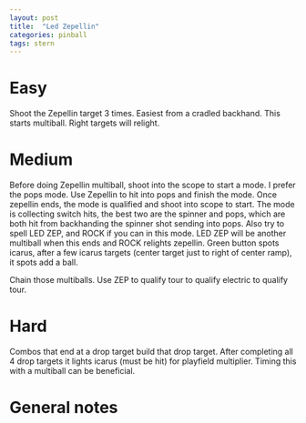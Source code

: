 ```yaml
---
layout: post
title:  "Led Zepellin"
categories: pinball
tags: stern
---
```


# Easy
Shoot the Zepellin target 3 times. Easiest from a cradled backhand. This starts multiball. Right targets will relight.

# Medium
Before doing Zepellin multiball, shoot into the scope to start a mode. I prefer the pops mode. Use Zepellin to hit into pops and finish the mode. Once zepellin ends, the mode is qualified and shoot into scope to start. The mode is collecting switch hits, the best two are the spinner and pops, which are both hit from backhanding the spinner shot sending into pops. Also try to spell LED ZEP, and ROCK if you can in this mode. LED ZEP will be another multiball when this ends and ROCK relights zepellin. Green button spots icarus, after a few icarus targets (center target just to right of center ramp), it spots add a ball.

Chain those multiballs. Use ZEP to qualify tour to qualify electric to qualify tour.

# Hard
Combos that end at a drop target build that drop target. After completing all 4 drop targets it lights icarus (must be hit) for playfield multiplier. Timing this with a multiball can be beneficial.

# General notes


